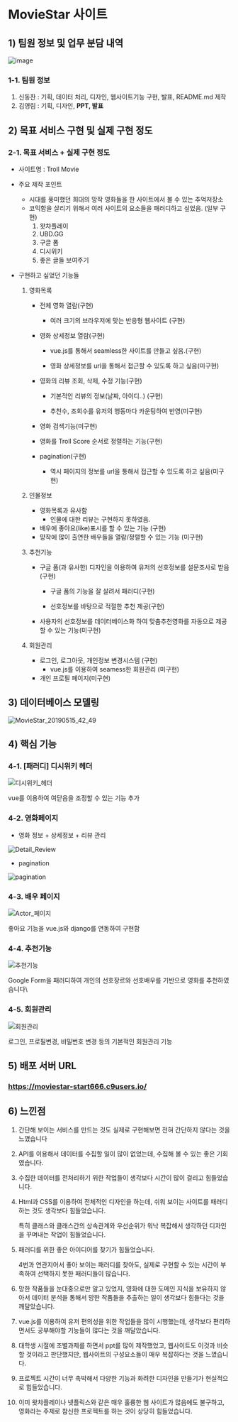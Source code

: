 # MovieStar 사이트

## 1) 팀원 정보 및 업무 분담 내역

![image](https://user-images.githubusercontent.com/37765338/57835807-59955900-77fa-11e9-845f-9b697ee27d18.png)

### 1-1. 팀원 정보

1. 신동찬 : 기획, 데이터 처리, 디자인, 웹사이트기능 구현, 발표, README.md 제작
2. 김영림 : 기획, 디자인, **PPT, 발표**

## 2) 목표 서비스 구현 및 실제 구현 정도

### 2-1. 목표 서비스  + 실제 구현 정도

* 사이트명 : Troll Movie

* 주요 제작 포인트 

  * 시대를 풍미했던 희대의 망작 영화들을 한 사이트에서 볼 수 있는 추억저장소
  * 코믹함을 살리기 위해서 여러 사이트의 요소들을 패러디하고 싶었음. (일부 구현)
    1. 왓챠플레이
    2. UBD.GG
    3. 구글 폼
    4. 디시위키
    5. 좋은 글들 보여주기

* 구현하고 싶었던 기능들

  1. 영화목록

     * 전체 영화 열람(구현)

       * 여러 크기의 브라우저에 맞는 반응형 웹사이트 (구현)

     * 영화 상세정보 열람(구현)

       * vue.js를 통해서 seamless한 사이트를 만들고 싶음.(구현)

       * 영화 상세정보를 url을 통해서 접근할 수 있도록 하고 싶음(미구현)

     * 영화의 리뷰 조회, 삭제, 수정 기능(구현)

       * 기본적인 리뷰의 정보(날짜, 아이디..) (구현)

       * 추천수, 조회수를 유저의 행동마다 카운팅하여 반영(미구현)

     * 영화 검색기능(미구현)

     * 영화를 Troll Score 순서로 정렬하는 기능(구현)

     * pagination(구현)

       * 역시 페이지의 정보를 url을 통해서 접근할 수 있도록 하고 싶음(미구현)

  2. 인물정보

     * 영화목록과 유사함
       * 인물에 대한 리뷰는 구현하지 못하였음.
     * 배우에 좋아요(like)표시를 할 수 있는 기능 (구현)
     * 망작에 많이 출연한 배우들을 열람/정렬할 수 있는 기능 (미구현)

  3. 추천기능

     * 구글 폼(과 유사한) 디자인을 이용하여 유저의 선호정보를 설문조사로 받음(구현)

       * 구글 폼의 기능을 잘 살려서 패러디(구현)

       * 선호정보를 바탕으로 적절한 추천 제공(구현)

     * 사용자의 선호정보를 데이터베이스화 하여 맞춤추천영화를 자동으로 제공할 수 있는 기능(미구현)

  4. 회원관리

     * 로그인, 로그아웃, 개인정보 변경시스템 (구현)
       * vue.js를 이용하여 seamess한 회원관리 (미구현)
     * 개인 프로필 페이지(미구현)

## 3) 데이터베이스 모델링

![MovieStar_20190515_42_49](https://user-images.githubusercontent.com/37765338/57835808-5a2def80-77fa-11e9-9e02-01ae2095c428.png)

## 4) 핵심 기능

### 4-1. [패러디] 디시위키 헤더

![디시위키_헤더](https://user-images.githubusercontent.com/37765338/57837371-a62e6380-77fd-11e9-81ec-0c849c7a8a24.gif)

vue를 이용하여 여닫음을 조정할 수 있는 기능 추가

### 4-2. 영화페이지

* 영화 정보 + 상세정보 + 리뷰 관리

![Detail_Review](https://user-images.githubusercontent.com/37765338/57835916-8d707e80-77fa-11e9-989f-e46df0010fd4.gif)

* pagination

![pagination](https://user-images.githubusercontent.com/37765338/57835825-5e5a0d00-77fa-11e9-81d5-21ca89d4e8bc.gif)

### 4-3. 배우 페이지

![Actor_페이지](https://user-images.githubusercontent.com/37765338/57835820-5dc17680-77fa-11e9-89c0-4de4cc4f69b9.gif)

좋아요 기능을 vue.js와 django를 연동하여 구현함

### 4-4. 추천기능

![추천기능](https://user-images.githubusercontent.com/37765338/57835823-5dc17680-77fa-11e9-8a62-70a3bf25ff74.gif)

Google Form을 패러디하여 개인의 선호장르와 선호배우를 기반으로 영화를 추천하였습니다\

### 4-5. 회원관리

![회원관리](https://user-images.githubusercontent.com/37765338/57835824-5e5a0d00-77fa-11e9-8ff6-3bc0158fa59d.gif)

로그인, 프로필변경, 비밀번호 변경 등의 기본적인 회원관리 기능

## 5) 배포 서버 URL

### https://moviestar-start666.c9users.io/

## 6) 느낀점

1. 간단해 보이는 서비스를 만드는 것도 실제로 구현해보면 전혀 간단하지 않다는 것을 느꼈습니다

2. API를 이용해서 데이터를 수집할 일이 많이 없었는데, 수집해 볼 수 있는 좋은 기회였습니다.

3. 수집한 데이터를 전처리하기 위한 작업들이 생각보다 시간이 많이 걸리고 힘들었습니다.

4. Html과 CSS를 이용하여 전체적인 디자인을 하는데, 쉬워 보이는 사이트를 패러디하는 것도 생각보다 힘들었습니다.

   특히 클래스와 클래스간의 상속관계와 우선순위가 워낙 복잡해서 생각하던 디자인을 꾸며내는 작업이 힘들었습니다.

5. 패러디를 위한 좋은 아이디어를 찾기가 힘들었습니다.

   4번과 연관지어서 좋아 보이는 패러디를 찾아도, 실제로 구현할 수 있는 시간이 부족하여 선택하지 못한 패러디들이 많습니다.

6. 망한 작품들을 눈대중으로만 알고 있었지, 영화에 대한 도메인 지식을 보유하지 않아서 데이터 분석을 통해서 망한 작품들을 추출하는 일이 생각보다 힘들다는 것을 깨달았습니다.

7. vue.js를 이용하여 유저 편의성을 위한 작업들을 많이 시행했는데, 생각보다 편리하면서도 공부해야할 기능들이 많다는 것을 깨달았습니다.

8. 대학생 시절에 조별과제를 하면서 ppt를 많이 제작했었고, 웹사이트도 이것과 비슷할 것이라고 판단했지만, 웹사이트의 구성요소들이 매우 복잡하다는 것을 느꼈습니다.

9. 프로젝트 시간이 너무 촉박해서 다양한 기능과 화려한 디자인을 만들기가 현실적으로 힘들었습니다.

10. 이미 왓챠플레이나 넷플릭스와 같은 매우 훌륭한 웹 사이트가 많음에도 불구하고, 영화라는 주제로 참신한 프로젝트를 하는 것이 상당히 힘들었습니다.

    